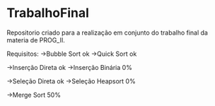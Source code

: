# TrabalhoFinal
Repositorio criado para a realização em conjunto do trabalho final da materia de PROG_II. 

Requisitos:
->Bubble Sort  ok
->Quick Sort   ok

->Inserção Direta  ok
->Inserção Binária 0%

->Seleção Direta  ok
->Seleção Heapsort  0%

->Merge Sort  50%
